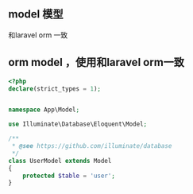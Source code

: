 ## model 模型

和laravel orm 一致 
## orm model ，使用和laravel orm一致
```php
<?php
declare(strict_types = 1);


namespace App\Model;

use Illuminate\Database\Eloquent\Model;

/**
 * @see https://github.com/illuminate/database
 */
class UserModel extends Model
{
    protected $table = 'user';
}


```

